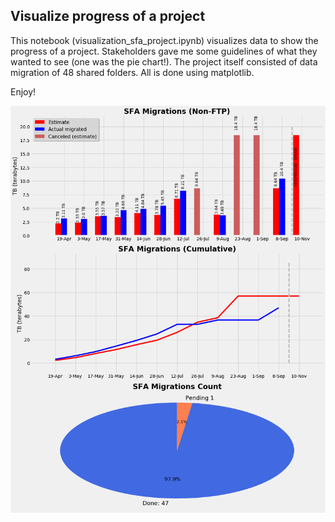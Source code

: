 ## Visualize progress of a project

This notebook (visualization_sfa_project.ipynb) visualizes data to show the progress of a project. Stakeholders gave me some guidelines of what they wanted to see (one was the pie chart!). The project itself consisted of data migration of 48 shared folders.
All is done using matplotlib.

Enjoy!

![Alt text](/images/migration_progress.png?raw=true)

